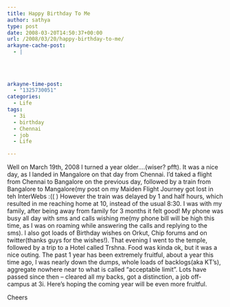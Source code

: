 ```yaml
---
title: Happy Birthday To Me
author: sathya
type: post
date: 2008-03-20T14:50:37+00:00
url: /2008/03/20/happy-birthday-to-me/
arkayne-cache-post:
  - |
    
    
    
    
arkayne-time-post:
  - "1325730051"
categories:
  - Life
tags:
  - 3i
  - birthday
  - Chennai
  - job
  - Life

---
```

Well on March 19th, 2008 I turned a year older&#8230;.(wiser? pfft). It was a nice day, as I landed in Mangalore on that day from Chennai. I&#8217;d taked a flight from Chennai to Bangalore on the previous day, followed by a train from Bangalore to Mangalore(my post on my Maiden Flight Journey got lost in teh InterWebs :(( ) However the train was delayed by 1 and half hours, which resulted in me reaching home at 10, instead of the usual 8:30. I was with my family, after being away from family for 3 months it felt good! My phone was busy all day with sms and calls wishing me(my phone bill will be high this time, as I was on roaming while answering the calls and replying to the sms). I also got loads of Birthday wishes on Orkut, Chip forums and on twitter(thanks guys for the wishes!). That evening I went to the temple, followed by a trip to a Hotel called Trshna. Food was kinda ok, but it was a nice outing. The past 1 year has been extremely fruitful, about a year this time ago, I was nearly down the dumps, whole loads of backlogs(aka KT&#8217;s), aggregate nowhere near to what is called &#8220;acceptable limit&#8221;. Lots have passed since then &#8211; cleared all my backs, got a distinction, a job off-campus at 3i. Here&#8217;s hoping the coming year will be even more fruitful.

Cheers
